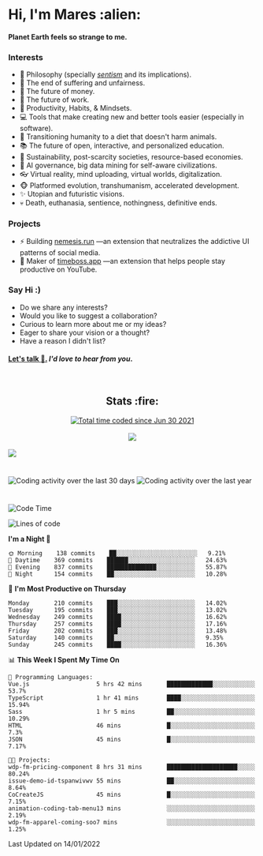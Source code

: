 <h1>Hi, I'm Mares :alien:</h1>

#### Planet Earth feels so strange to me.

### **Interests**

- 🌊 Philosophy (specially [_sentism_][sentismmedium] and its implications).
- 🎯 The end of suffering and unfairness.
- 💸 The future of money.
- 💼 The future of work.
- 🧠 Productivity, Habits, & Mindsets.
- 💻 Tools that make creating new and better tools easier (especially in software).
- 🥗 Transitioning humanity to a diet that doesn't harm animals.
- 📚 The future of open, interactive, and personalized education.
- 🌱 Sustainability, post-scarcity societies, resource-based economies.
- 🤖 AI governance, big data mining for self-aware civilizations.
- 👓 Virtual reality, mind uploading, virtual worlds, digitalization.
- 🐵 Platformed evolution, transhumanism, accelerated development.
- ✨ Utopian and futuristic visions.
- 💀 Death, euthanasia, sentience, nothingness, definitive ends.


### **Projects**

- ⚡ Building [nemesis.run](https://nemesis.run) —an extension that neutralizes the addictive UI patterns of social media.
- 💎 Maker of [timeboss.app](https://timeboss.app) —an extension that helps people stay productive on YouTube.


### **Say Hi :)**

- Do we share any interests?
- Would you like to suggest a collaboration?
- Curious to learn more about me or my ideas?
- Eager to share your vision or a thought?
- Have a reason I didn't list?

#### [Let's talk :wave:.](mailto:mareszhar@gmail.com) _I'd love to hear from you_.

[sentismmedium]: https://medium.com/@mareszhar/born-a-prisoner-a-reflection-about-life-its-struggles-and-a-plan-to-escape-d8566ce9b026

<br>

<h2 align="center">Stats :fire:</h2>

<div align="center">
  <a href="https://wakatime.com/@cfdc0e0d-4860-4b62-9ff0-cb659185525e">
    <img src="https://wakatime.com/badge/user/cfdc0e0d-4860-4b62-9ff0-cb659185525e.svg" alt="Total time coded since Jun 30 2021" />
  </a>
</div>

<br>

<!-- 
Add or remove this: 
&dates=B1AAB3FF 
...or this...
&date_format=M%20j%5B%2C%20Y%5D
from the *streak stats URL below* if they get bugged and aren't updating: 
-->

<div align="center">
  <img src="https://github-readme-streak-stats.herokuapp.com?user=mareszhar&theme=black-ice&hide_border=true&stroke=FFFFFF15&ring=DF8FFE&fire=DF8FFE&currStreakLabel=DF8FFE&background=1A232A&currStreakNum=86FFAB&dates=B1AAB3FF&date_format=M%20j%5B%2C%20Y%5D">
</div>

<br>

<img src="https://activity-graph.herokuapp.com/graph?username=mareszhar&theme=nord&bg_color=00000000&color=979797&line=DF8FFE&point=00000000&area=true&hide_border=true">

<br>

<h1></h1>

<img src="https://wakatime.com/share/@mares/5df0ff02-9c79-41b4-b540-51dc9c65a57b.svg" alt="Coding activity over the last 30 days" />
<img src="https://wakatime.com/share/@mares/ea89ba71-f374-40af-930c-e0655909fe37.svg" alt="Coding activity over the last year" />

<h1></h1>

<!--START_SECTION:waka-->
![Code Time](http://img.shields.io/badge/Code%20Time-431%20hrs%2039%20mins-blue)

![Lines of code](https://img.shields.io/badge/From%20Hello%20World%20I%27ve%20Written-124%20Thousand%20lines%20of%20code-blue)

**I'm a Night 🦉** 

```text
🌞 Morning    138 commits    ██░░░░░░░░░░░░░░░░░░░░░░░   9.21% 
🌆 Daytime    369 commits    ██████░░░░░░░░░░░░░░░░░░░   24.63% 
🌃 Evening    837 commits    ██████████████░░░░░░░░░░░   55.87% 
🌙 Night      154 commits    ██░░░░░░░░░░░░░░░░░░░░░░░   10.28%

```
📅 **I'm Most Productive on Thursday** 

```text
Monday       210 commits    ███░░░░░░░░░░░░░░░░░░░░░░   14.02% 
Tuesday      195 commits    ███░░░░░░░░░░░░░░░░░░░░░░   13.02% 
Wednesday    249 commits    ████░░░░░░░░░░░░░░░░░░░░░   16.62% 
Thursday     257 commits    ████░░░░░░░░░░░░░░░░░░░░░   17.16% 
Friday       202 commits    ███░░░░░░░░░░░░░░░░░░░░░░   13.48% 
Saturday     140 commits    ██░░░░░░░░░░░░░░░░░░░░░░░   9.35% 
Sunday       245 commits    ████░░░░░░░░░░░░░░░░░░░░░   16.36%

```


📊 **This Week I Spent My Time On** 

```text
💬 Programming Languages: 
Vue.js                   5 hrs 42 mins       █████████████░░░░░░░░░░░░   53.7% 
TypeScript               1 hr 41 mins        ████░░░░░░░░░░░░░░░░░░░░░   15.94% 
Sass                     1 hr 5 mins         ██░░░░░░░░░░░░░░░░░░░░░░░   10.29% 
HTML                     46 mins             █░░░░░░░░░░░░░░░░░░░░░░░░   7.3% 
JSON                     45 mins             █░░░░░░░░░░░░░░░░░░░░░░░░   7.17%

🐱‍💻 Projects: 
wdp-fm-pricing-component 8 hrs 31 mins       ████████████████████░░░░░   80.24% 
issue-demo-id-tspanwivwv 55 mins             ██░░░░░░░░░░░░░░░░░░░░░░░   8.64% 
CoCreateJS               45 mins             █░░░░░░░░░░░░░░░░░░░░░░░░   7.15% 
animation-coding-tab-menu13 mins             ░░░░░░░░░░░░░░░░░░░░░░░░░   2.19% 
wdp-fm-apparel-coming-soo7 mins              ░░░░░░░░░░░░░░░░░░░░░░░░░   1.25%

```


 Last Updated on 14/01/2022
<!--END_SECTION:waka-->
